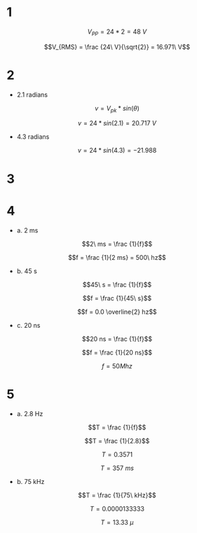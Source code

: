 # 1

$$V_{PP} = 24*2 = 48\ V$$

$$V_{RMS} = \frac {24\ V}{\sqrt{2}}  = 16.971\ V$$

# 2

* 2.1 radians

$$v = V_{pk} * sin(\theta)$$

$$v = 24 * sin(2.1) =  20.717\ V$$

* 4.3 radians

$$v = 24 * sin(4.3) = - 21.988$$

# 3

# 4

* a. 2 ms

$$2\ ms = \frac {1}{f}$$

$$f = \frac {1}{2 ms} = 500\ hz$$

* b. 45 s

$$45\ s = \frac {1}{f}$$

$$f = \frac {1}{45\ s}$$

$$f = 0.0 \overline{2} hz$$

* c. 20 ns

$$20 ns = \frac {1}{f}$$

$$f = \frac {1}{20 ns}$$

$$f = 50 Mhz$$

# 5

* a. 2.8 Hz

$$T = \frac {1}{f}$$

$$T = \frac {1}{2.8}$$

$$T = 0.3571$$

$$T = 357\ ms$$

* b. 75 kHz

$$T = \frac {1}{75\ kHz}$$

$$T = 0.0000133333$$

$$T = 13.33\ \mu$$

